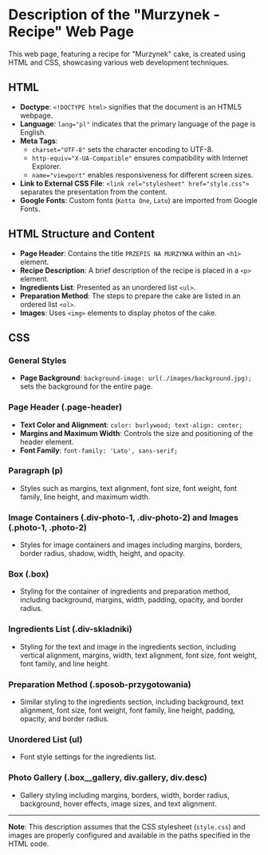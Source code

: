 # Description of the "Murzynek - Recipe" Web Page

This web page, featuring a recipe for "Murzynek" cake, is created using HTML and CSS, showcasing various web development techniques.

## HTML

- **Doctype**: `<!DOCTYPE html>` signifies that the document is an HTML5 webpage.
- **Language**: `lang="pl"` indicates that the primary language of the page is English.
- **Meta Tags**:
  - `charset="UTF-8"` sets the character encoding to UTF-8.
  - `http-equiv="X-UA-Compatible"` ensures compatibility with Internet Explorer.
  - `name="viewport"` enables responsiveness for different screen sizes.
- **Link to External CSS File**: `<link rel="stylesheet" href="style.css">` separates the presentation from the content.
- **Google Fonts**: Custom fonts (`Kotta One`, `Lato`) are imported from Google Fonts.

## HTML Structure and Content

- **Page Header**: Contains the title `PRZEPIS NA MURZYNKA` within an `<h1>` element.
- **Recipe Description**: A brief description of the recipe is placed in a `<p>` element.
- **Ingredients List**: Presented as an unordered list `<ul>`.
- **Preparation Method**: The steps to prepare the cake are listed in an ordered list `<ol>`.
- **Images**: Uses `<img>` elements to display photos of the cake.

## CSS

### General Styles

- **Page Background**: `background-image: url(./images/background.jpg);` sets the background for the entire page.

### Page Header (.page-header)

- **Text Color and Alignment**: `color: burlywood; text-align: center;`
- **Margins and Maximum Width**: Controls the size and positioning of the header element.
- **Font Family**: `font-family: 'Lato', sans-serif;`

### Paragraph (p)

- Styles such as margins, text alignment, font size, font weight, font family, line height, and maximum width.

### Image Containers (.div-photo-1, .div-photo-2) and Images (.photo-1, .photo-2)

- Styles for image containers and images including margins, borders, border radius, shadow, width, height, and opacity.

### Box (.box)

- Styling for the container of ingredients and preparation method, including background, margins, width, padding, opacity, and border radius.

### Ingredients List (.div-skladniki)

- Styling for the text and image in the ingredients section, including vertical alignment, margins, width, text alignment, font size, font weight, font family, and line height.

### Preparation Method (.sposob-przygotowania)

- Similar styling to the ingredients section, including background, text alignment, font size, font weight, font family, line height, padding, opacity, and border radius.

### Unordered List (ul)

- Font style settings for the ingredients list.

### Photo Gallery (.box\_\_gallery, div.gallery, div.desc)

- Gallery styling including margins, borders, width, border radius, background, hover effects, image sizes, and text alignment.

---

**Note**: This description assumes that the CSS stylesheet (`style.css`) and images are properly configured and available in the paths specified in the HTML code.
